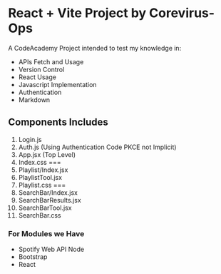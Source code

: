 # React + Vite Project by Corevirus-Ops

A CodeAcademy Project intended to test my knowledge in:
* APIs Fetch and Usage
* Version Control
* React Usage
* Javascript Implementation
* Authentication
* Markdown

## Components Includes
1. Login.js 
2. Auth.js (Using Authentication Code PKCE not Implicit)
3. App.jsx (Top Level)
4. Index.css
===
5. Playlist/Index.jsx
6. PlaylistTool.jsx
7. Playlist.css
===
8. SearchBar/Index.jsx
9. SearchBarResults.jsx
10. SearchBarTool.jsx 
11. SearchBar.css

### For Modules we Have
* Spotify Web API Node
* Bootstrap
* React
